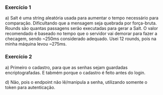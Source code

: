 ### Exercício 1

a) Salt é uma string aleatória usada para aumentar o tempo necessário para comparação. Dificultando que a mensagem seja quebrada por força-bruta.
Rounds são quantas passagens serão executadas para gerar a Salt.
O valor recomendado é baseado no tempo que o servidor vai demorar para fazer a checagem, sendo ~250ms considerado adequado. Usei 12 rounds, pois na minha máquina levou ~275ms.

### Exercício 2

a) Primeiro o cadastro, para que as senhas sejam guardadas encriptografadas. E tabmém porque o cadastro é feito antes do login.

d) Não, pois o endpoint não lê/manipula a senha, utilizando somente o token para autenticação.
